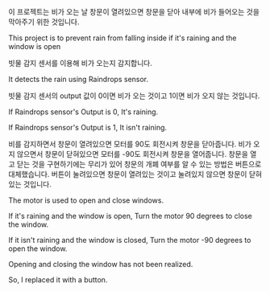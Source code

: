 이 프로젝트는 비가 오는 날 창문이 열려있으면 창문을 닫아 내부에 비가 들어오는 것을 막아주기 위한 것입니다.

This project is to prevent rain from falling inside if it's raining and the window is open

빗물 감지 센서를 이용해 비가 오는지 감지합니다.

It detects the rain using Raindrops sensor.

빗물 감지 센서의 output 값이 0이면 비가 오는 것이고 1이면 비가 오지 않는 것입니다.

If Raindrops sensor's Output is 0, It's raining.

If Raindrops sensor's Output is 1, It isn't raining.

비를 감지하면서 창문이 열려있으면 모터를 90도 회전시켜 창문을 닫아줍니다.
비가 오지 않으면서 창문이 닫혀있으면 모터를 -90도 회전시켜 창문을 열어줍니다.
창문을 열고 닫는 것을 구현하기에는 무리가 있어 창문의 개폐 여부를 알 수 있는 방법은 버튼으로 대체했습니다.
버튼이 눌려있으면 창문이 열려있는 것이고 눌려있지 않으면 창문이 닫혀있는 것입니다.

The motor is used to open and close windows.

If it's raining and the window is open, Turn the motor 90 degrees to close the window.

If it isn't raining and the window is closed, Turn the motor -90 degrees to open the window.

Opening and closing the window has not been realized.

So, I replaced it with a button.
